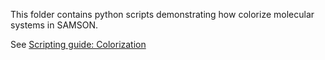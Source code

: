 This folder contains python scripts demonstrating how colorize molecular systems in SAMSON.

See [Scripting guide: Colorization](https://documentation.samson-connect.net/scripting-guide/colorization/)
